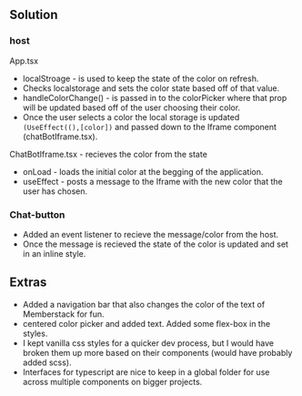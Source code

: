 <!-- Tell us about your solution here -->

## Solution
### host
App.tsx
 * localStroage - is used to keep the state of the color on refresh.
 * Checks localstorage and sets the color state based off of that value.
 * handleColorChange() - is passed in to the colorPicker where that prop will be updated based off of the user choosing their color.
 * Once the user selects a color the local storage is updated `(UseEffect((),[color])` and passed down to the Iframe component (chatBotIframe.tsx).

ChatBotIframe.tsx - recieves the color from the state
 * onLoad - loads the initial color at the begging of the application.
 * useEffect - posts a message to the Iframe with the new color that the user has chosen.

### Chat-button
* Added an event listener to recieve the message/color from the host.
* Once the message is recieved the state of the color is updated and set in an inline style.

## Extras
* Added a navigation bar that also changes the color of the text of Memberstack for fun.
* centered color picker and added text. Added some flex-box in the styles.
* I kept vanilla css styles for a quicker dev process, but I would have broken them up more based on their components (would have probably added scss).
* Interfaces for typescript are nice to keep in a global folder for use across multiple components on bigger projects.